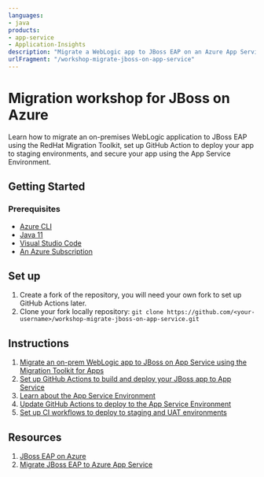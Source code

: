 ```yaml
---
languages: 
- java
products: 
- app-service
- Application-Insights
description: "Migrate a WebLogic app to JBoss EAP on an Azure App Service Environment"
urlFragment: "/workshop-migrate-jboss-on-app-service"
---
```


# Migration workshop for JBoss on Azure

Learn how to migrate an on-premises WebLogic application to JBoss EAP using the RedHat Migration Toolkit, set up GitHub Action to deploy your app to staging environments, and secure your app using the App Service Environment.

## Getting Started

### Prerequisites

- [Azure CLI](https://docs.microsoft.com/cli/azure/install-azure-cli)
- [Java 11](https://docs.microsoft.com/java/openjdk/download)
- [Visual Studio Code](https://code.visualstudio.com/)
- [An Azure Subscription](https://azure.microsoft.com/free/search/)

## Set up

1. Create a fork of the repository, you will need your own fork to set up GitHub Actions later.
2. Clone your fork locally repository: `git clone https://github.com/<your-username>/workshop-migrate-jboss-on-app-service.git`

## Instructions

1. [Migrate an on-prem WebLogic app to JBoss on App Service using the Migration Toolkit for Apps](1-migrate-weblogic-to-jboss/README.md)
2. [Set up GitHub Actions to build and deploy your JBoss app to App Service](/2-set-up-github-actions/README.md)
3. [Learn about the App Service Environment](/3-ase-overview/README.md)
4. [Update GitHub Actions to deploy to the App Service Environment](/4-update-github-actions/README.md)
5. [Set up CI workflows to deploy to staging and UAT environments](/5-deploy-staging-uat/README.md)

## Resources

1. [JBoss EAP on Azure](https://docs.microsoft.com/azure/developer/java/ee/jboss-on-azure)
2. [Migrate JBoss EAP to Azure App Service](https://docs.microsoft.com/azure/developer/java/migration/migrate-jboss-eap-to-jboss-eap-on-azure-app-service?toc=/azure/developer/java/ee/toc.json&bc=/azure/developer/breadcrumb/toc.json)

